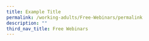 ```yaml
---
title: Example Title
permalink: /working-adults/Free-Webinars/permalink
description: ""
third_nav_title: Free Webinars
---
```

